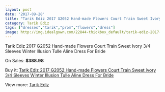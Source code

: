 ```yaml
---
layout: post
date: '2017-09-28'
title: "Tarik Ediz 2017 G2052 Hand-made Flowers Court Train Sweet Ivory 3/4 Sleeves Winter Illusion Tulle Aline Dress For Bride"
category: Tarik Ediz
tags: ["dresses","tarik","prom","flowers","dress"]
image: http://img.idealgown.com/22844-thickbox_default/tarik-ediz-2017-g2052-hand-made-flowers-court-train-sweet-ivory-3-4-sleeves-winter-illusion-tulle-aline-dress-for-bride.jpg
---
```

Tarik Ediz 2017 G2052 Hand-made Flowers Court Train Sweet Ivory 3/4 Sleeves Winter Illusion Tulle Aline Dress For Bride

On Sales: **$388.98**
<a href="https://www.idealgown.com/en/tarik-ediz/8864-tarik-ediz-2017-g2052-hand-made-flowers-court-train-sweet-ivory-3-4-sleeves-winter-illusion-tulle-aline-dress-for-bride.html"><amp-img layout="responsive" width="600" height="600" src="//img.idealgown.com/22844-thickbox_default/tarik-ediz-2017-g2052-hand-made-flowers-court-train-sweet-ivory-3-4-sleeves-winter-illusion-tulle-aline-dress-for-bride.jpg" alt="Tarik Ediz 2017 G2052 Hand-made Flowers Court Train Sweet Ivory 3/4 Sleeves Winter Illusion Tulle Aline Dress For Bride 0" /></a>

Buy it: [Tarik Ediz 2017 G2052 Hand-made Flowers Court Train Sweet Ivory 3/4 Sleeves Winter Illusion Tulle Aline Dress For Bride](https://www.idealgown.com/en/tarik-ediz/8864-tarik-ediz-2017-g2052-hand-made-flowers-court-train-sweet-ivory-3-4-sleeves-winter-illusion-tulle-aline-dress-for-bride.html "Tarik Ediz 2017 G2052 Hand-made Flowers Court Train Sweet Ivory 3/4 Sleeves Winter Illusion Tulle Aline Dress For Bride")

View more: [Tarik Ediz](https://www.idealgown.com/en/167-tarik-ediz "Tarik Ediz")